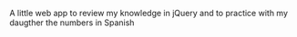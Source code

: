 A little web app to review my knowledge in jQuery
and to practice with my daugther the numbers in Spanish  